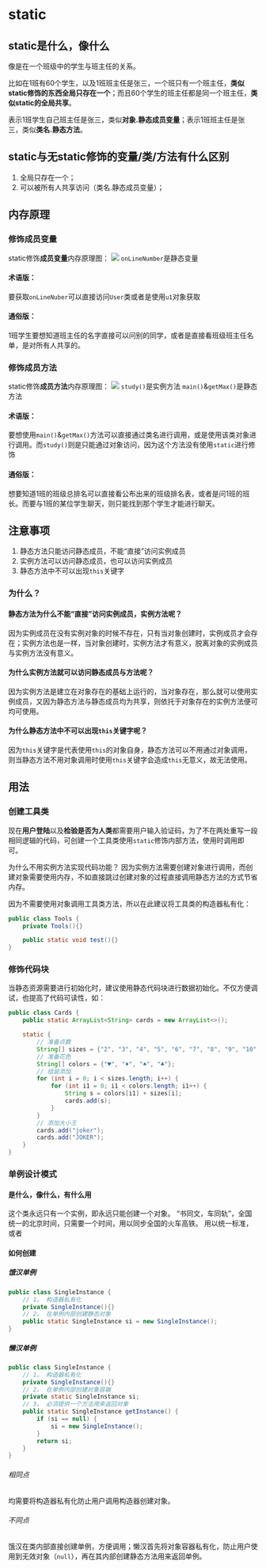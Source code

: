 # static

## static是什么，像什么

像是在一个班级中的学生与班主任的关系。

比如在1班有60个学生，以及1班班主任是张三，一个班只有一个班主任，**类似static修饰的东西全局只存在一个**；而且60个学生的班主任都是同一个班主任，**类似static的全局共享**。

表示1班学生自己班主任是张三，类似**对象.静态成员变量**；表示1班班主任是张三，类似**类名.静态方法**。


## static与无static修饰的变量/类/方法有什么区别

1. 全局只存在一个；
2. 可以被所有人共享访问（类名.静态成员变量）；

## 内存原理

### 修饰成员变量

static修饰**成员变量**内存原理图：
![](https://jam-note-img.oss-cn-hangzhou.aliyuncs.com/leanote-img/4`3GLOH5VHJD@YH{K699$5O.png)
`onLineNumber`是静态变量

#### 术语版：
要获取`onLineNuber`可以直接访问`User`类或者是使用`u1`对象获取

#### 通俗版：
1班学生要想知道班主任的名字直接可以问别的同学，或者是直接看班级班主任名单，是对所有人共享的。

### 修饰成员方法

static修饰**成员方法**内存原理图：
![](https://jam-note-img.oss-cn-hangzhou.aliyuncs.com/leanote-img/20221023141012.png)
`study()`是实例方法
`main()`&`getMax()`是静态方法

#### 术语版：
要想使用`main()`&`getMax()`方法可以直接通过类名进行调用，或是使用该类对象进行调用。而`study()`则是只能通过对象访问，因为这个方法没有使用`static`进行修饰

#### 通俗版：
想要知道1班的班级总排名可以直接看公布出来的班级排名表，或者是问1班的班长。而要与1班的某位学生聊天，则只能找到那个学生才能进行聊天。

## 注意事项

1. 静态方法只能访问静态成员，不能“直接”访问实例成员
2. 实例方法可以访问静态成员，也可以访问实例成员
3. 静态方法中不可以出现`this`关键字

### 为什么？

#### 静态方法为什么不能“直接”访问实例成员，实例方法呢？

因为实例成员在没有实例对象的时候不存在，只有当对象创建时，实例成员才会存在；实例方法也是一样，当对象创建时，实例方法才有意义，脱离对象的实例成员与实例方法没有意义。

#### 为什么实例方法就可以访问静态成员与方法呢？

因为实例方法是建立在对象存在的基础上运行的，当对象存在，那么就可以使用实例成员，又因为静态方法与静态成员均为共享，则依托于对象存在的实例方法便可均可使用。

#### 为什么静态方法中不可以出现`this`关键字呢？

因为`this`关键字是代表使用`this`的对象自身，静态方法可以不用通过对象调用，则当静态方法不用对象调用时使用`this`关键字会造成`this`无意义，故无法使用。

## 用法

### 创建工具类

现在**用户登陆**以及**检验是否为人类**都需要用户输入验证码，为了不在两处重写一段相同逻辑的代码，可创建一个工具类使用`static`修饰内部方法，使用时调用即可。

为什么不用实例方法实现代码功能？
因为实例方法需要创建对象进行调用，而创建对象需要使用内存，不如直接跳过创建对象的过程直接调用静态方法的方式节省内存。

因为不需要使用对象调用工具类方法，所以在此建议将工具类的构造器私有化：

```java
public class Tools {
    private Tools(){}

    public static void test(){}
}
```

### 修饰代码块

当静态资源需要进行初始化时，建议使用静态代码块进行数据初始化。不仅方便调试，也提高了代码可读性，如：

```java
public class Cards {
    public static ArrayList<String> cards = new ArrayList<>();

    static {
        // 准备点数
        String[] sizes = {"2", "3", "4", "5", "6", "7", "8", "9", "10", "J", "Q", "K", "A"};
        // 准备花色
        String[] colors = {"♥️", "♦️", "♠️", "♣️"};
        // 组装添加
        for (int i = 0; i < sizes.length; i++) {
            for (int i1 = 0; i1 < colors.length; i1++) {
                String s = colors[i1] + sizes[i];
                cards.add(s);
            }
        }
        // 添加大小王
        cards.add("joker");
        cards.add("JOKER");
    }
}
```

### 单例设计模式

#### 是什么，像什么，有什么用

这个类永远只有一个实例，即永远只能创建一个对象。
“书同文，车同轨”，全国统一的北京时间，只需要一个时间，用以同步全国的火车高铁。
用以统一标准，或者

#### 如何创建

##### 饿汉单例
```java
public class SingleInstance {
    // 1。 构造器私有化
    private SingleInstance(){}
    // 2。 在单例内部创建静态对象
    public static SingleInstance si = new SingleInstance();
}
```

##### 懒汉单例
```java
public class SingleInstance {
    // 1。 构造器私有化
    private SingleInstance(){}
    // 2。 在单例内部创建对象容器
    private static SingleInstance si;
    // 3。 必须提供一个方法用来返回对象
    public static SingleInstance getInstance() {
        if (si == null) {
            si = new SingleInstance();
        }
        return si;
    }
}
```

###### 相同点

均需要将构造器私有化防止用户调用构造器创建对象。

###### 不同点

饿汉在类内部直接创建单例，方便调用；懒汉首先将对象容器私有化，防止用户使用到无效对象（`null`），再在其内部创建静态方法用来返回单例。


